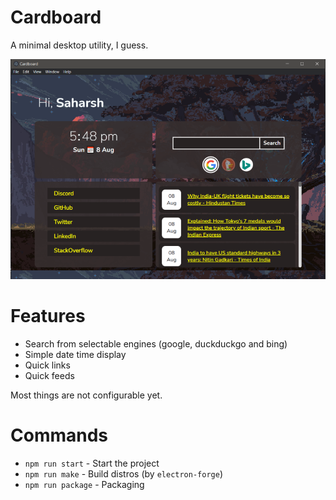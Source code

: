 # Cardboard

A minimal desktop utility, I guess.

![Preview](./assets/images/preview.png)

# Features

- Search from selectable engines (google, duckduckgo and bing)
- Simple date time display
- Quick links
- Quick feeds

Most things are not configurable yet.

# Commands

- `npm run start` - Start the project
- `npm run make` - Build distros (by `electron-forge`)
- `npm run package` - Packaging